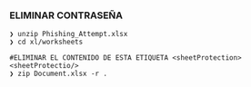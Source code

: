 
### ELIMINAR CONTRASEÑA
```shell
❯ unzip Phishing_Attempt.xlsx
❯ cd xl/worksheets

#ELIMINAR EL CONTENIDO DE ESTA ETIQUETA <sheetProtection><sheetProtectio/>
❯ zip Document.xlsx -r .
```